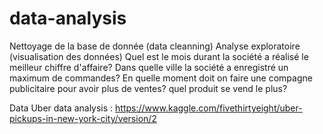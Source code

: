 # data-analysis
Nettoyage  de la base de donnée (data cleanning)
Analyse exploratoire (visualisation des données)
Quel est le mois durant la société a réalisé le meilleur chiffre d'affaire?
Dans quelle ville la société a enregistré un maximum de commandes?
En quelle moment doit on faire une compagne publicitaire pour avoir plus de ventes?
quel produit se vend le plus?

Data Uber data analysis :
https://www.kaggle.com/fivethirtyeight/uber-pickups-in-new-york-city/version/2

